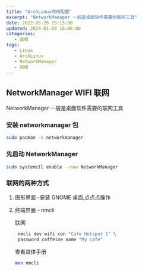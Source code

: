 ```yaml
---
title: "ArchLinux网络配置"
excerpt: "NetworkManager 一般是桌面软件需要的联网工具"
date: 2022-05-26 15:15:00
updated: 2024-01-09 16:06:00
categories: 
   - 运维
tags:
   - Linux 
   - ArchLinux 
   - NetworkManager
   - 网络
---
```


## NetworkManager WIFI 联网

NetworkManager 一般是桌面软件需要的联网工具

### 安装 networkmanager 包

```bash
sudo pacman -S networkmanager
```

### 先启动 NetworkManager

```bash
sudo systemctl enable --now NetworkManager
```

### 联网的两种方式

1. 图形界面 -安装 GNOME 桌面,点点点操作
2. 终端界面 - nmcli

   联网

   ```bash
    nmcli dev wifi con "Cafe Hotspot 1" \
    password caffeine name "My cafe"
   ```

   查看具体手册

   ```bash
   man nmcli
   ```
